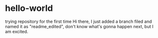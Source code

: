 # hello-world
trying repository for the first time 
Hi there, I just added a branch filed and named it as "readme_edited", don't know what's gonna happen next, but I am excited. 
